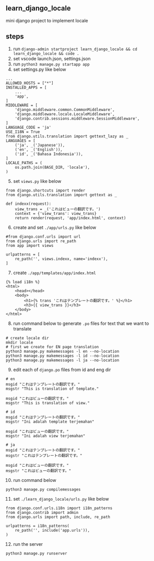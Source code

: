 ## learn_django_locale
mini django project to implement locale

## steps

1. run ```django-admin startproject learn_django_locale && cd learn_django_locale && code .```
2. set vscode launch.json, settings.json
3. run ```python3 manage.py startapp app```
4. set settings.py like below
```
...
ALLOWED_HOSTS = ["*"]
INSTALLED_APPS = [
    ...
    'app',
]
MIDDLEWARE = [
    'django.middleware.common.CommonMiddleware',
    'django.middleware.locale.LocaleMiddleware',
    'django.contrib.sessions.middleware.SessionMiddleware',
]
LANGUAGE_CODE = 'ja'
USE_I18N = True
from django.utils.translation import gettext_lazy as _
LANGUAGES = [
    ('ja', _('Japanese')),
    ('en', _('English')),
    ('id', _('Bahasa Indonesia')),
]
LOCALE_PATHS = (
    os.path.join(BASE_DIR, 'locale'),
)
```
5. set ```views.py``` like below
```
from django.shortcuts import render
from django.utils.translation import gettext as _

def indexx(request):
    view_trans = _('これはビューの翻訳です。')
    context = {'view_trans': view_trans}
    return render(request, 'app/index.html', context)

```
6. create and set ```./app/urls.py``` like below
```
#from django.conf.urls import url
from django.urls import re_path
from app import views

urlpatterns = [
    re_path('', views.indexx, name='indexx'),
]
```
7. create ```./app/templates/app/index.html```
```
{% load i18n %}
<html>
	<head></head>
	<body>
		<h1>{% trans 'これはテンプレートの翻訳です。' %}</h1>
		<h3>{{ view_trans }}</h3>
	</body>
</html>
```
8. run command below to generate ```.po``` files for text that we want to translate
```
# create locale dir
mkdir locale
# first we create for EN page translation
python3 manage.py makemessages -l en --no-location
python3 manage.py makemessages -l id --no-location
python3 manage.py makemessages -l ja --no-location
```
9. edit each of ```django.po``` files from id and eng dir
```
# en
msgid "これはテンプレートの翻訳です。"
msgstr "This is translation of template."

msgid "これはビューの翻訳です。"
msgstr "This is translation of view."

# id
msgid "これはテンプレートの翻訳です。"
msgstr "Ini adalah template terjemahan"

msgid "これはビューの翻訳です。"
msgstr "Ini adalah view terjemahan"

# ja
msgid "これはテンプレートの翻訳です。"
msgstr "これはテンプレートの翻訳です。"

msgid "これはビューの翻訳です。"
msgstr "これはビューの翻訳です。"
```

10. run command below
```
python3 manage.py compilemessages
```
11. set ```./learn_django_locale/urls.py``` like below
```
from django.conf.urls.i18n import i18n_patterns
from django.contrib import admin
from django.urls import path, include, re_path

urlpatterns = i18n_patterns(
    re_path('', include('app.urls')),
)

```
12. run the server
```
python3 manage.py runserver
```
